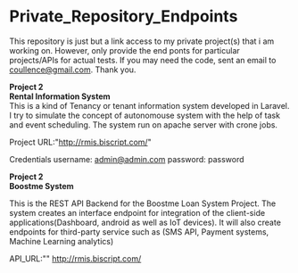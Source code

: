 # Private_Repository_Endpoints
This repository is just but a link access to my private project(s) that i am working on. However, only provide the end ponts for particular projects/APIs for actual tests. If you may need the code, sent an email to coullence@gmail.com. Thank you.  

<!-- Boostme System  -->
**Project 2**<br>
**Rental Information System**<br>
This is a kind of Tenancy or tenant information system developed in Laravel. I try to simulate the concept of autonomouse system with the help of task and event scheduling. The system run on apache server with crone jobs. 

Project URL:"http://rmis.biscript.com/"

Credentials 
username: admin@admin.com
password: password


<!-- Project 2  -->
**Project 2**<br>
**Boostme System**<br>

This is the REST API Backend for the Boostme Loan System Project. The system creates an interface endpoint for integration of the client-side applications(Dashboard, android as well as IoT devices). It will also create endpoints for third-party service such as (SMS API, Payment systems, Machine Learning analytics)

API_URL:""
http://rmis.biscript.com/
<!--  -->
